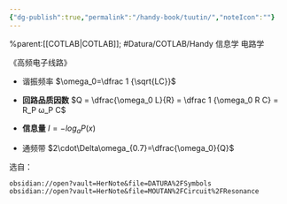 ```yaml
---
{"dg-publish":true,"permalink":"/handy-book/tuutin/","noteIcon":""}
---
```


%parent:[[COTLAB\|COTLAB]]; #Datura/COTLAB/Handy 
信息学 电路学

《高频电子线路》

- 谐振频率 $\omega_0=\dfrac 1 {\sqrt{LC}}$

- **回路品质因数** $Q = \dfrac{\omega_0 L}{R} = \dfrac 1 {\omega_0 R C} = R_P ω_P C$

- **信息量** $I = - log_a P(x)$

- 通频带 $2\cdot\Delta\omega_{0.7}=\dfrac{\omega_0}{Q}$

选自：
```
obsidian://open?vault=HerNote&file=DATURA%2FSymbols
obsidian://open?vault=HerNote&file=MOUTAN%2FCircuit%2FResonance
```

